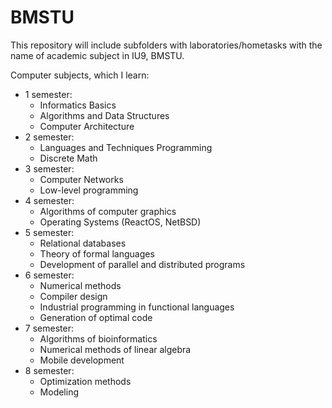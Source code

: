 # BMSTU
This repository will include subfolders with laboratories/hometasks
with the name of academic subject in IU9, BMSTU.

Computer subjects, which I learn:

- 1 semester:
  - Informatics Basics
  - Algorithms and Data Structures
  - Computer Architecture
- 2 semester:
  - Languages and Techniques Programming 
  - Discrete Math
- 3 semester:
  - Computer Networks
  - Low-level programming
- 4 semester:
  - Algorithms of computer graphics
  - Operating Systems (ReactOS, NetBSD)
- 5 semester:
  - Relational databases
  - Theory of formal languages
  - Development of parallel and distributed programs
- 6 semester:
  - Numerical methods
  - Compiler design
  - Industrial programming in functional languages
  - Generation of optimal code
- 7 semester:
  - Algorithms of bioinformatics
  - Numerical methods of linear algebra
  - Mobile development
- 8 semester:
  - Optimization methods
  - Modeling
